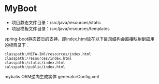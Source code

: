 # MyBoot

* 项目静态文件目录：/src/java/resources/static
* 项目模板文件目录：/src/java/resources/templates

spring-boot静态首页的支持，即index.html放在以下目录结构会直接映射到应用的根目录下：

~~~
classpath:/META-INF/resources/index.html
classpath:/resources/index.html
classpath:/static/index.html
calsspath:/public/index.html
~~~

mybatis ORM逆向生成实体 generatorConfig.xml